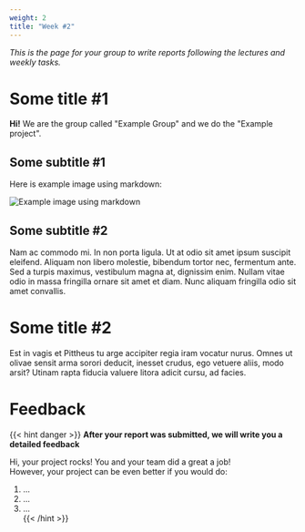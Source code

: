 ```yaml
---
weight: 2
title: "Week #2"
---
```


*This is the page for your group to write reports following the lectures and weekly tasks.*

# Some title #1

**Hi!** We are the group called "Example Group" and we do the "Example project".

## Some subtitle #1

Here is example image using markdown:

![Example image using markdown](/groups/ExampleGroup/201.jpg)

## Some subtitle #2

Nam ac commodo mi. In non porta ligula. Ut at odio sit amet ipsum suscipit eleifend. Aliquam non libero molestie, bibendum tortor nec, fermentum ante. Sed a turpis maximus, vestibulum magna at, dignissim enim. Nullam vitae odio in massa fringilla ornare sit amet et diam. Nunc aliquam fringilla odio sit amet convallis.

# Some title #2

Est in vagis et Pittheus tu arge accipiter regia iram vocatur nurus. Omnes ut olivae sensit arma sorori deducit, inesset crudus, ego vetuere aliis, modo arsit? Utinam rapta fiducia valuere litora adicit cursu, ad facies.


# Feedback
{{< hint danger >}}
**After your report was submitted, we will write you a detailed feedback**

Hi, your project rocks! You and your team did a great a job!  
However, your project can be even better if you would do:
1) ...
2) ...
3) ...  
   {{< /hint >}}